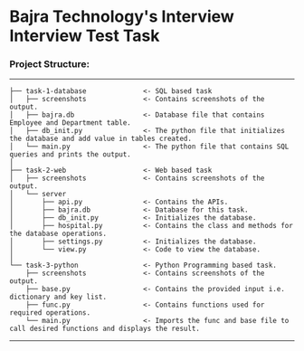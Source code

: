 # Bajra Technology's Interview Interview Test Task

### Project Structure:
------------

    ├── task-1-database              <- SQL based task
    │   ├── screenshots              <- Contains screenshots of the output.
    │   ├── bajra.db                 <- Database file that contains Employee and Department table.
    │   ├── db_init.py               <- The python file that initializes the database and add value in tables created.
    │   └── main.py                  <- The python file that contains SQL queries and prints the output.
    │
    ├── task-2-web                   <- Web based task
    │   ├── screenshots              <- Contains screenshots of the output.
    │   └── server
    │       ├── api.py               <- Contains the APIs.
    │       ├── bajra.db             <- Database for this task.
    │       ├── db_init.py           <- Initializes the database.
    │       ├── hospital.py          <- Contains the class and methods for the database operations.
    │       ├── settings.py          <- Initializes the database.
    │       └── view.py              <- Code to view the database.
    │
    └── task-3-python                <- Python Programming based task.
        ├── screenshots              <- Contains screenshots of the output.
        ├── base.py                  <- Contains the provided input i.e. dictionary and key list.
        ├── func.py                  <- Contains functions used for required operations.
        └── main.py                  <- Imports the func and base file to call desired functions and displays the result.

--------